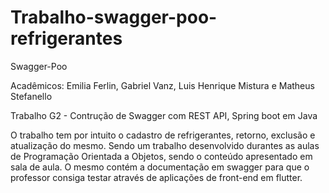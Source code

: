 # Trabalho-swagger-poo-refrigerantes
Swagger-Poo

Acadêmicos: Emilia Ferlin, Gabriel Vanz, Luis Henrique Mistura e Matheus Stefanello

Trabalho G2 - Contrução de Swagger com REST API, Spring boot em Java 

O trabalho tem por intuito o cadastro de refrigerantes, retorno, exclusão e atualização do mesmo.
Sendo um trabalho desenvolvido durantes as aulas de Programação Orientada a Objetos, sendo o conteúdo apresentado em sala de aula.
O mesmo contém a documentação em swagger para que o professor consiga testar através de aplicações de front-end em flutter. 

